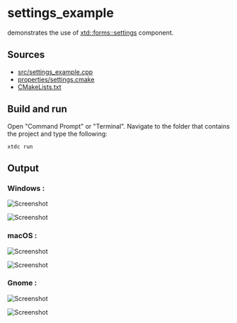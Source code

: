 # settings_example

demonstrates the use of [xtd::forms::settings](https://gammasoft71.github.io/xtd/reference_guides/latest/classxtd_1_1forms_1_1settings.html) component.

## Sources

* [src/settings_example.cpp](src/settings_example.cpp)
* [properties/settings.cmake](properties/settings.cmake)
* [CMakeLists.txt](CMakeLists.txt)


## Build and run

Open "Command Prompt" or "Terminal". Navigate to the folder that contains the project and type the following:

```shell
xtdc run
```

## Output

### Windows :

![Screenshot](../../../../docs/pictures/examples/settings_example_w.png)

![Screenshot](../../../../docs/pictures/examples/settings_example_wd.png)

### macOS :

![Screenshot](../../../../docs/pictures/examples/settings_example_m.png)

![Screenshot](../../../../docs/pictures/examples/settings_example_md.png)

### Gnome :

![Screenshot](../../../../docs/pictures/examples/settings_example_g.png)

![Screenshot](../../../../docs/pictures/examples/settings_example_gd.png)
